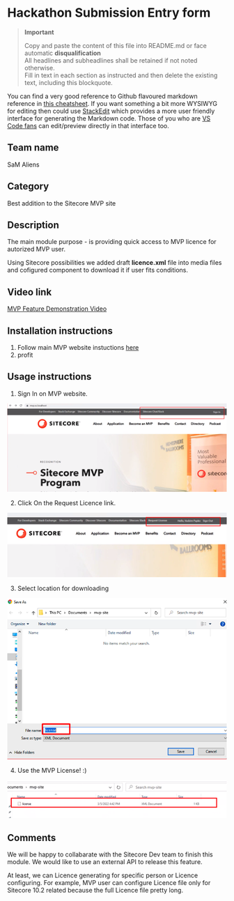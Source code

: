 # Hackathon Submission Entry form

> __Important__  
> 
> Copy and paste the content of this file into README.md or face automatic __disqualification__  
> All headlines and subheadlines shall be retained if not noted otherwise.  
> Fill in text in each section as instructed and then delete the existing text, including this blockquote.

You can find a very good reference to Github flavoured markdown reference in [this cheatsheet](https://github.com/adam-p/markdown-here/wiki/Markdown-Cheatsheet). If you want something a bit more WYSIWYG for editing then could use [StackEdit](https://stackedit.io/app) which provides a more user friendly interface for generating the Markdown code. Those of you who are [VS Code fans](https://code.visualstudio.com/docs/languages/markdown#_markdown-preview) can edit/preview directly in that interface too.

## Team name
SaM Aliens

## Category
Best addition to the Sitecore MVP site

## Description
The main module purpose - is providing quick access to MVP licence for autorized MVP user. 

Using Sitecore possibilities we added draft **licence.xml** file into media files and cofigured component to download it if user fits conditions. 

## Video link

[MVP Feature Demonstration Video](https://www.screencast.com/t/mfvuAFj7S)


## Installation instructions

1. Follow main MVP website instuctions [here](https://github.com/Sitecore/MVP-Site/blob/main/README.md)
2. profit

## Usage instructions

1. Sign In on MVP website. 

![Sign In](docs/images/anonymus-home.png?raw=true "Sign In")

2. Click On the Request Licence link. 

![Request Licence](docs/images/signed-in.png?raw=true "Request Licence")

3. Select location for downloading

![Request Licence](docs/images/location-picker.png?raw=true "Request Licence")

4. Use the MVP License! :) 

![Ready-for-use Licence](docs/images/license.png?raw=true "Ready-for-use Licence")


## Comments
We will be happy to collabarate with the Sitecore Dev team to finish this module. We would like to use an external API to release this feature.  

At least, we can Licence generating for specific person or Licence configuring. For example, MVP user can configure Licence file only for Sitecore 10.2 related because the full Licence file pretty long.   
